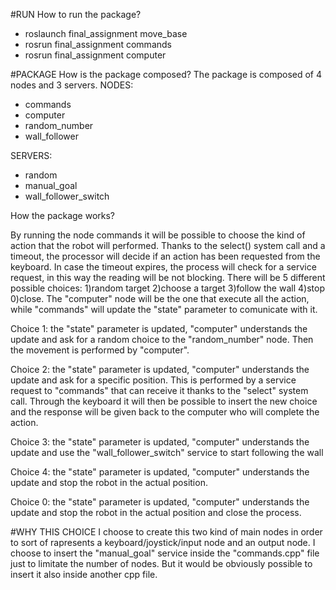 #RUN
How to run the package?
- roslaunch final_assignment move_base
- rosrun final_assignment commands
- rosrun final_assignment computer

#PACKAGE
How is the package composed?
The package is composed of 4 nodes and 3 servers.
NODES:
- commands
- computer
- random_number
- wall_follower

SERVERS:
- random
- manual_goal
- wall_follower_switch

How the package works?

By running the node commands it will be possible to choose the kind of action that the robot will performed. Thanks to the select() system call and a timeout, the processor will decide if an action has been requested from the keyboard. In case the timeout expires, the process will check for a service request, in this way the reading will be not blocking.
There will be 5 different possible choices:
1)random target
2)choose a target
3)follow the wall
4)stop
0)close.
The "computer" node will be the one that execute all the action, while "commands" will update the "state" parameter to comunicate with it.

Choice 1:
the "state" parameter is updated, "computer" understands the update and ask for a random choice to the "random_number" node. Then the movement is performed by "computer".

Choice 2:
the "state" parameter is updated, "computer" understands the update and ask for a specific position. This is performed by a service request to "commands" that can receive it thanks to the "select" system call. Through the keyboard it will then be possible to insert the new choice and the response will be given back to the computer who will complete the action.

Choice 3:
the "state" parameter is updated, "computer" understands the update and use the "wall_follower_switch" service to start following the wall

Choice 4:
the "state" parameter is updated, "computer" understands the update and stop the robot in the actual position. 

Choice 0:
the "state" parameter is updated, "computer" understands the update and stop the robot in the actual position and close the process.

#WHY THIS CHOICE
I choose to create this two kind of main nodes in order to sort of rapresents a keyboard/joystick/input node and an output node.
I choose to insert the "manual_goal" service inside the "commands.cpp" file just to limitate the number of nodes. But it would be obviously possible to insert it also inside another cpp file.
